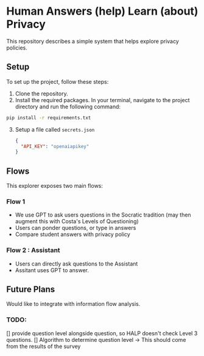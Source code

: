 # Human Answers (help) Learn (about) Privacy

This repository describes a simple system that helps explore privacy policies.

## Setup

To set up the project, follow these steps:

1. Clone the repository.
2. Install the required packages. In your terminal, navigate to the project directory and run the following command:

```bash
pip install -r requirements.txt
```

3. Setup a file called `secrets.json`
   ```json
   {
     "API_KEY": "openaiapikey"
   }   
   ```


## Flows

This explorer exposes two main flows:


### Flow 1
- We use GPT to ask users questions in the Socratic tradition (may then augment this with Costa's Levels of Questioning)
- Users can ponder questions, or type in answers
- Compare student answers with privacy policy

### Flow 2 : Assistant

- Users can directly ask questions to the Assistant
- Assitant uses GPT to answer.


## Future Plans

Would like to integrate with information flow analysis.

### TODO:
[] provide question level alongside question, so HALP doesn't check Level 3 questions.
[] Algorithm to determine question level -> This should come from the results of the survey